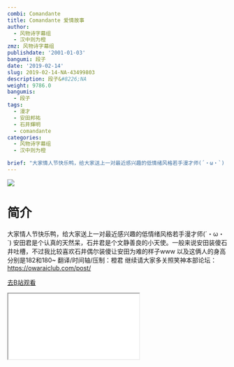 ```yaml
---
combi: Comandante
title: Comandante 爱情故事
author:
  - 风物诗字幕组
  - 汉中则为橙
zmz: 风物诗字幕组
publishdate: '2001-01-03'
bangumi: 段子
date: '2019-02-14'
slug: 2019-02-14-NA-43499803
description: 段子&#8226;NA
weight: 9786.0
bangumis:
  - 段子
tags:
  - 漫才
  - 安田邦祐
  - 石井輝明
  - comandante
categories:
  - 风物诗字幕组
  - 汉中则为橙

brief: "大家情人节快乐鸭，给大家送上一对最近感兴趣的低情绪风格若手漫才师(´・ω・`) 安田君是个认真的天然呆，石井君是个文静善良的小天使。一般来说安田装傻石井吐槽，不过我比较喜欢石井偶尔装傻让安田为难的样子www 以及这俩人的身高分别是182和180~ 翻译/时间轴/压制：橙君 继续请大家多关照笑神本部论坛：https://owaraiclub.com/post/"
---
```

![](https://i.imgur.com/DZ47zxC.jpg)
# 简介  
大家情人节快乐鸭，给大家送上一对最近感兴趣的低情绪风格若手漫才师(´・ω・`)
安田君是个认真的天然呆，石井君是个文静善良的小天使。一般来说安田装傻石井吐槽，不过我比较喜欢石井偶尔装傻让安田为难的样子www
以及这俩人的身高分别是182和180~
翻译/时间轴/压制：橙君
继续请大家多关照笑神本部论坛：https://owaraiclub.com/post/  

[去B站观看](https://www.bilibili.com/video/av43499803/)
<div class ="resp-container"><iframe class="testiframe" src="//player.bilibili.com/player.html?aid=43499803"", scrolling="no", allowfullscreen="true" > </iframe></div> 
